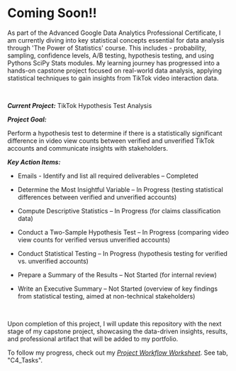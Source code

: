 # Coming Soon!!

As part of the Advanced Google Data Analytics Professional Certificate, I am currently diving into key statistical concepts essential for data analysis through 'The Power of Statistics' course. This includes - probability, sampling, confidence levels, A/B testing, hypothesis testing, and using Pythons SciPy Stats modules.  My learning journey has progressed into a hands-on capstone project focused on real-world data analysis, applying statistical techniques to gain insights from TikTok video interaction data.

<br>

***Current Project:*** TikTok Hypothesis Test Analysis

***Project Goal:***

Perform a hypothesis test to determine if there is a statistically significant difference in video view counts between verified and unverified TikTok accounts and communicate insights with stakeholders.

***Key Action Items:***

* Emails - Identify and list all required deliverables – Completed

* Determine the Most Insightful Variable – In Progress (testing statistical differences between verified and unverified accounts)

* Compute Descriptive Statistics – In Progress (for claims classification data)

* Conduct a Two-Sample Hypothesis Test – In Progress (comparing video view counts for verified versus unverified accounts)

* Conduct Statistical Testing – In Progress (hypothesis testing for verified vs. unverified accounts)

* Prepare a Summary of the Results – Not Started (for internal review)

* Write an Executive Summary – Not Started (overview of key findings from statistical testing, aimed at non-technical stakeholders)

<br>

Upon completion of this project, I will update this repository with the next stage of my capstone project, showcasing the data-driven insights, results, and professional artifact that will be added to my portfolio.

To follow my progress, check out my [*Project Workflow Worksheet*](https://1drv.ms/x/c/7fc1e21a85c52ea2/IQNiqQp9pzOyT6zVobKqBKDHAcpPicaKagxmED5eZVk244A?em=2&wdAllowInteractivity=False&ActiveCell='Welcome'!A1&wdHideGridlines=True&wdHideHeaders=True&wdDownloadButton=True&wdInConfigurator=True&wdInConfigurator=True).  See tab, "C4_Tasks".
